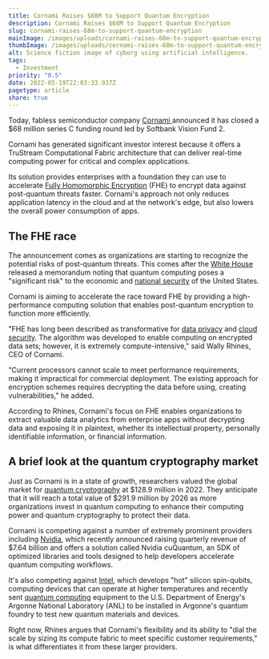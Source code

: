 ```yaml
---
title: Cornami Raises $68M to Support Quantum Encryption
description: Cornami Raises $68M to Support Quantum Encryption
slug: cornami-raises-68m-to-support-quantum-encryption
mainImage: /images/uploads/cornami-raises-68m-to-support-quantum-encryption-featured.jpg
thumbImage: /images/uploads/cornami-raises-68m-to-support-quantum-encryption-thumb.jpg
alt: Science fiction image of cyborg using artificial intelligence.
tags:
  - Investment
priority: "0.5"
date: 2022-05-19T22:03:33.937Z
pagetype: article
share: true
---
```

Today, fabless semiconductor company [Cornami ](https://cornami.com/)announced it has closed a $68 million series C funding round led by Softbank Vision Fund 2.

Cornami has generated significant investor interest because it offers a TruStream Computational Fabric architecture that can deliver real-time computing power for critical and complex applications.

Its solution provides enterprises with a foundation they can use to accelerate [Fully Homomorphic Encryption](https://venturebeat.com/2021/04/03/ibm-bets-homomorphic-encryption-is-ready-to-deliver-stronger-data-security-for-early-adopters/) (FHE) to encrypt data against post-quantum threats faster. Cornami's approach not only reduces application latency in the cloud and at the network's edge, but also lowers the overall power consumption of apps.

## The FHE race

The announcement comes as organizations are starting to recognize the potential risks of post-quantum threats. This comes after the [White House](https://www.whitehouse.gov/briefing-room/statements-releases/2022/05/04/national-security-memorandum-on-promoting-united-states-leadership-in-quantum-computing-while-mitigating-risks-to-vulnerable-cryptographic-systems/) released a memorandum noting that quantum computing poses a "significant risk" to the economic and [national security](https://venturebeat.com/2021/03/01/national-security-commission-on-artificial-intelligence-issues-report-on-how-to-maintain-u-s-dominance/) of the United States.

Cornami is aiming to accelerate the race toward FHE by providing a high-performance computing solution that enables post-quantum encryption to function more efficiently.

"FHE has long been described as transformative for [data privacy](https://venturebeat.com/2022/04/20/customer-experience-and-data-privacy-need-to-go-hand-in-hand/) and [cloud security](https://venturebeat.com/2022/05/12/how-to-build-a-cloud-security-strategy-that-sells/). The algorithm was developed to enable computing on encrypted data sets; however, it is extremely compute-intensive,"  said Wally Rhines, CEO of Cornami.

"Current processors cannot scale to meet performance requirements, making it impractical for commercial deployment. The existing approach for encryption schemes requires decrypting the data before using, creating vulnerabilities," he added.

According to Rhines, Cornami's focus on FHE enables organizations to extract valuable data analytics from enterprise apps without decrypting data and exposing it in plaintext, whether its intellectual property, personally identifiable information, or financial information.

## A brief look at the quantum cryptography market 

Just as Cornami is in a state of growth, researchers valued the global market for [quantum cryptography](https://www.globenewswire.com/news-release/2022/05/11/2440707/0/en/Global-Quantum-Cryptography-Market-to-Reach-US-291-9-Million-by-the-Year-2026.html#:~:text=In%20addition%2C%20the%20market%20growth,next%2Dgeneration%20wireless%20network%20technologies.&text=%2D%20The%20Quantum%20Cryptography%20market%20in,share%20in%20the%20global%20market.) at $128.9 million in 2022. They anticipate that it will reach a total value of $291.9 million by 2026 as more organizations invest in quantum computing to enhance their computing power and quantum cryptography to protect their data.

Cornami is competing against a number of extremely prominent providers including [Nvidia](https://www.nvidia.com/), which recently announced raising quarterly revenue of $7.64 billion and offers a solution called Nvidia cuQuantum, an SDK of optimized libraries and tools designed to help developers accelerate quantum computing workflows.

It's also competing against [Intel](https://www.intel.com/), which develops "hot" silicon spin-qubits, computing devices that can operate at higher temperatures and recently sent [quantum computing](https://www.theregister.com/2022/04/13/intel_quantum_hardware/) equipment to the U.S. Department of Energy's Argonne National Laboratory (ANL) to be installed in Argonne's quantum foundry to test new quantum materials and devices.

Right now, Rhines argues that Cornami's flexibility and its ability to "dial the scale by sizing its compute fabric to meet specific customer requirements," is what differentiates it from these larger providers.